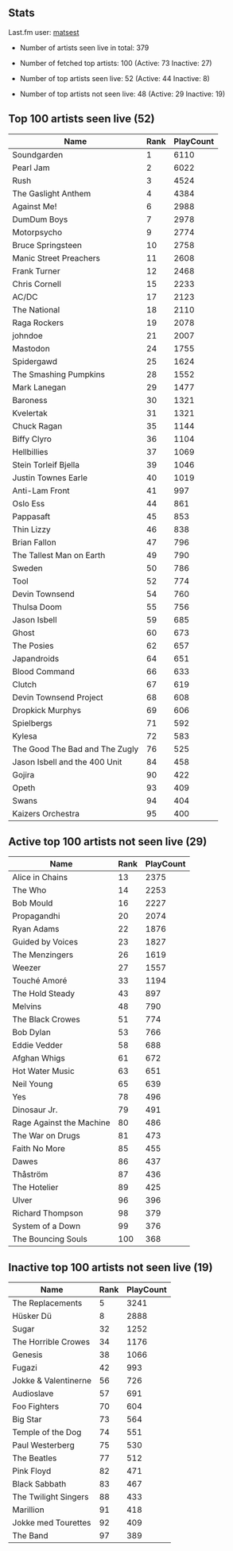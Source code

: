 ## Stats 


Last.fm user: [matsest](https://www.last.fm/user/matsest)

- Number of artists seen live in total: 379

- Number of fetched top artists: 100 (Active: 73 Inactive: 27)

- Number of top artists seen live: 52 (Active: 44 Inactive: 8)

- Number of top artists not seen live: 48 (Active: 29 Inactive: 19)

## Top 100 artists seen live (52)

Name                           | Rank | PlayCount
------------------------------ | ---- | ---------
Soundgarden                    | 1    | 6110     
Pearl Jam                      | 2    | 6022     
Rush                           | 3    | 4524     
The Gaslight Anthem            | 4    | 4384     
Against Me!                    | 6    | 2988     
DumDum Boys                    | 7    | 2978     
Motorpsycho                    | 9    | 2774     
Bruce Springsteen              | 10   | 2758     
Manic Street Preachers         | 11   | 2608     
Frank Turner                   | 12   | 2468     
Chris Cornell                  | 15   | 2233     
AC/DC                          | 17   | 2123     
The National                   | 18   | 2110     
Raga Rockers                   | 19   | 2078     
johndoe                        | 21   | 2007     
Mastodon                       | 24   | 1755     
Spidergawd                     | 25   | 1624     
The Smashing Pumpkins          | 28   | 1552     
Mark Lanegan                   | 29   | 1477     
Baroness                       | 30   | 1321     
Kvelertak                      | 31   | 1321     
Chuck Ragan                    | 35   | 1144     
Biffy Clyro                    | 36   | 1104     
Hellbillies                    | 37   | 1069     
Stein Torleif Bjella           | 39   | 1046     
Justin Townes Earle            | 40   | 1019     
Anti-Lam Front                 | 41   | 997      
Oslo Ess                       | 44   | 861      
Pappasaft                      | 45   | 853      
Thin Lizzy                     | 46   | 838      
Brian Fallon                   | 47   | 796      
The Tallest Man on Earth       | 49   | 790      
Sweden                         | 50   | 786      
Tool                           | 52   | 774      
Devin Townsend                 | 54   | 760      
Thulsa Doom                    | 55   | 756      
Jason Isbell                   | 59   | 685      
Ghost                          | 60   | 673      
The Posies                     | 62   | 657      
Japandroids                    | 64   | 651      
Blood Command                  | 66   | 633      
Clutch                         | 67   | 619      
Devin Townsend Project         | 68   | 608      
Dropkick Murphys               | 69   | 606      
Spielbergs                     | 71   | 592      
Kylesa                         | 72   | 583      
The Good The Bad and The Zugly | 76   | 525      
Jason Isbell and the 400 Unit  | 84   | 458      
Gojira                         | 90   | 422      
Opeth                          | 93   | 409      
Swans                          | 94   | 404      
Kaizers Orchestra              | 95   | 400      

## Active top 100 artists not seen live (29)

Name                     | Rank | PlayCount
------------------------ | ---- | ---------
Alice in Chains          | 13   | 2375     
The Who                  | 14   | 2253     
Bob Mould                | 16   | 2227     
Propagandhi              | 20   | 2074     
Ryan Adams               | 22   | 1876     
Guided by Voices         | 23   | 1827     
The Menzingers           | 26   | 1619     
Weezer                   | 27   | 1557     
Touché Amoré             | 33   | 1194     
The Hold Steady          | 43   | 897      
Melvins                  | 48   | 790      
The Black Crowes         | 51   | 774      
Bob Dylan                | 53   | 766      
Eddie Vedder             | 58   | 688      
Afghan Whigs             | 61   | 672      
Hot Water Music          | 63   | 651      
Neil Young               | 65   | 639      
Yes                      | 78   | 496      
Dinosaur Jr.             | 79   | 491      
Rage Against the Machine | 80   | 486      
The War on Drugs         | 81   | 473      
Faith No More            | 85   | 455      
Dawes                    | 86   | 437      
Thåström                 | 87   | 436      
The Hotelier             | 89   | 425      
Ulver                    | 96   | 396      
Richard Thompson         | 98   | 379      
System of a Down         | 99   | 376      
The Bouncing Souls       | 100  | 368      

## Inactive top 100 artists not seen live (19)

Name                 | Rank | PlayCount
-------------------- | ---- | ---------
The Replacements     | 5    | 3241     
Hüsker Dü            | 8    | 2888     
Sugar                | 32   | 1252     
The Horrible Crowes  | 34   | 1176     
Genesis              | 38   | 1066     
Fugazi               | 42   | 993      
Jokke & Valentinerne | 56   | 726      
Audioslave           | 57   | 691      
Foo Fighters         | 70   | 604      
Big Star             | 73   | 564      
Temple of the Dog    | 74   | 551      
Paul Westerberg      | 75   | 530      
The Beatles          | 77   | 512      
Pink Floyd           | 82   | 471      
Black Sabbath        | 83   | 467      
The Twilight Singers | 88   | 433      
Marillion            | 91   | 418      
Jokke med Tourettes  | 92   | 409      
The Band             | 97   | 389      
